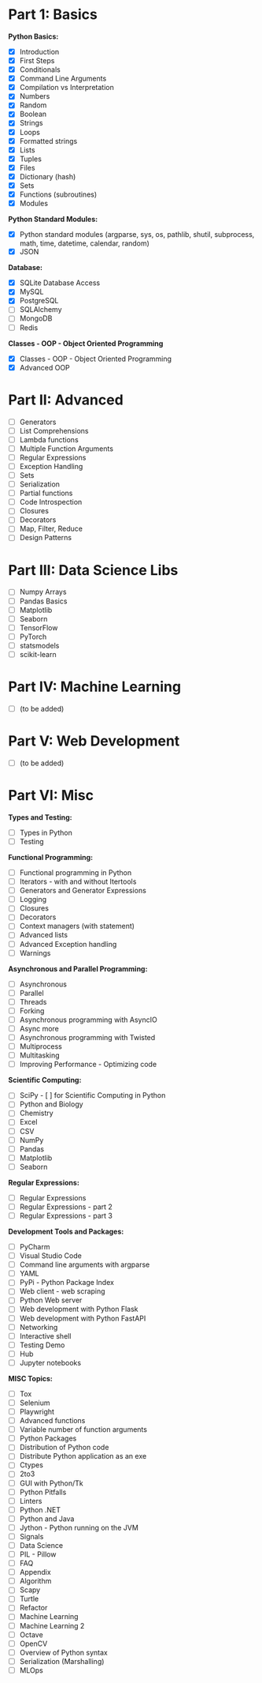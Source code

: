 # Part 1: Basics
**Python Basics:**
- [x] Introduction
- [x] First Steps
- [x] Conditionals
- [x] Command Line Arguments
- [x] Compilation vs Interpretation
- [x] Numbers
- [x] Random
- [x] Boolean
- [x] Strings
- [x] Loops
- [x] Formatted strings
- [x] Lists
- [x] Tuples
- [x] Files
- [x] Dictionary (hash)
- [x] Sets
- [x] Functions (subroutines)
- [x] Modules

**Python Standard Modules:**
- [x] Python standard modules (argparse, sys, os, pathlib, shutil, subprocess, math, time, datetime, calendar, random)
- [x] JSON

**Database:**
- [x] SQLite Database Access
- [x] MySQL
- [x] PostgreSQL
- [ ] SQLAlchemy
- [ ] MongoDB
- [ ] Redis

**Classes - OOP - Object Oriented Programming**

- [x] Classes - OOP - Object Oriented Programming
- [x] Advanced OOP

# Part II: Advanced

- [ ] Generators
- [ ] List Comprehensions
- [ ] Lambda functions
- [ ] Multiple Function Arguments
- [ ] Regular Expressions
- [ ] Exception Handling
- [ ] Sets
- [ ] Serialization
- [ ] Partial functions
- [ ] Code Introspection
- [ ] Closures
- [ ] Decorators
- [ ] Map, Filter, Reduce
- [ ] Design Patterns

# Part III: Data Science Libs
- [ ] Numpy Arrays
- [ ] Pandas Basics
- [ ] Matplotlib
- [ ] Seaborn
- [ ] TensorFlow
- [ ] PyTorch
- [ ] statsmodels
- [ ] scikit-learn

# Part IV: Machine Learning
- [ ] (to be added)

# Part V: Web Development

- [ ] (to be added)

# Part VI: Misc

**Types and Testing:**
- [ ] Types in Python
- [ ] Testing

**Functional Programming:**
- [ ] Functional programming in Python
- [ ] Iterators - with and without Itertools
- [ ] Generators and Generator Expressions
- [ ] Logging
- [ ] Closures
- [ ] Decorators
- [ ] Context managers (with statement)
- [ ] Advanced lists
- [ ] Advanced Exception handling
- [ ] Warnings

**Asynchronous and Parallel Programming:**
- [ ] Asynchronous
- [ ] Parallel
- [ ] Threads
- [ ] Forking
- [ ] Asynchronous programming with AsyncIO
- [ ] Async more
- [ ] Asynchronous programming with Twisted
- [ ] Multiprocess
- [ ] Multitasking
- [ ] Improving Performance - Optimizing code

**Scientific Computing:**
- [ ] SciPy - [ ] for Scientific Computing in Python
- [ ] Python and Biology
- [ ] Chemistry
- [ ] Excel
- [ ] CSV
- [ ] NumPy
- [ ] Pandas
- [ ] Matplotlib
- [ ] Seaborn

**Regular Expressions:**
- [ ] Regular Expressions
- [ ] Regular Expressions - part 2
- [ ] Regular Expressions - part 3

**Development Tools and Packages:**
- [ ] PyCharm
- [ ] Visual Studio Code
- [ ] Command line arguments with argparse
- [ ] YAML
- [ ] PyPi - Python Package Index
- [ ] Web client - web scraping
- [ ] Python Web server
- [ ] Web development with Python Flask
- [ ] Web development with Python FastAPI
- [ ] Networking
- [ ] Interactive shell
- [ ] Testing Demo
- [ ] Hub
- [ ] Jupyter notebooks

**MISC Topics:**
- [ ] Tox
- [ ] Selenium
- [ ] Playwright
- [ ] Advanced functions
- [ ] Variable number of function arguments
- [ ] Python Packages
- [ ] Distribution of Python code
- [ ] Distribute Python application as an exe
- [ ] Ctypes
- [ ] 2to3
- [ ] GUI with Python/Tk
- [ ] Python Pitfalls
- [ ] Linters
- [ ] Python .NET
- [ ] Python and Java
- [ ] Jython - Python running on the JVM
- [ ] Signals
- [ ] Data Science
- [ ] PIL - Pillow
- [ ] FAQ
- [ ] Appendix
- [ ] Algorithm
- [ ] Scapy
- [ ] Turtle
- [ ] Refactor
- [ ] Machine Learning
- [ ] Machine Learning 2
- [ ] Octave
- [ ] OpenCV
- [ ] Overview of Python syntax
- [ ] Serialization (Marshalling)
- [ ] MLOps
